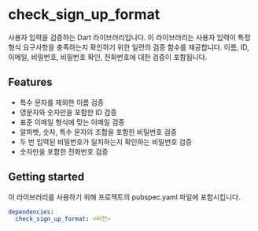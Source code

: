 # check_sign_up_format
사용자 입력을 검증하는 Dart 라이브러리입니다. 이 라이브러리는 사용자 입력이 특정 형식 요구사항을 충족하는지 확인하기 위한 일련의 검증 함수를 제공합니다. 이름, ID, 이메일, 비밀번호, 비밀번호 확인, 전화번호에 대한 검증이 포함됩니다.

## Features

* 특수 문자를 제외한 이름 검증
* 영문자와 숫자만을 포함한 ID 검증
* 표준 이메일 형식에 맞는 이메일 검증
* 알파벳, 숫자, 특수 문자의 조합을 포함한 비밀번호 검증
* 두 번 입력된 비밀번호가 일치하는지 확인하는 비밀번호 검증
* 숫자만을 포함한 전화번호 검증

## Getting started

이 라이브러리를 사용하기 위해 프로젝트의 pubspec.yaml 파일에 포함시킵니다.

```yaml
dependencies:
  check_sign_up_format: <버전>
```
